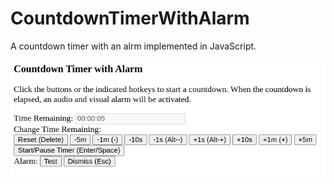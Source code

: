 CountdownTimerWithAlarm
=======================

A countdown timer with an alrm implemented in JavaScript.

<img src="Screenshot.png" />
